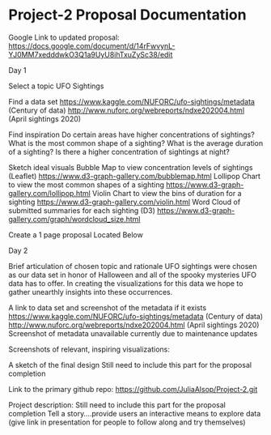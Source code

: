 # Project-2 Proposal Documentation
Google Link to updated proposal:
https://docs.google.com/document/d/14rFwvynL-YJ0MM7xedddwkO3Q1a9UyU8ihTxuZySc38/edit

Day 1 

Select a topic 
	UFO Sightings 

Find a data set 
	https://www.kaggle.com/NUFORC/ufo-sightings/metadata (Century of data)
	http://www.nuforc.org/webreports/ndxe202004.html (April sightings 2020)

Find inspiration 
	Do certain areas have higher concentrations of sightings?
	What is the most common shape of a sighting?
	What is the average duration of a sighting?
	Is there a higher concentration of sightings at night?

Sketch ideal visuals 
	Bubble Map to view concentration levels of sightings (Leaflet)
		https://www.d3-graph-gallery.com/bubblemap.html
Lollipop Chart to view the most common shapes of a sighting 
	https://www.d3-graph-gallery.com/lollipop.html
Violin Chart to view the bins of duration for a sighting
	https://www.d3-graph-gallery.com/violin.html
Word Cloud of submitted summaries for each sighting (D3)
		https://www.d3-graph-gallery.com/graph/wordcloud_size.html
	
Create a 1 page proposal 
	Located Below 











Day 2 

Brief articulation of chosen topic and rationale 
	UFO sightings were chosen as our data set in honor of Halloween and all of the spooky mysteries UFO data has to offer. In creating the visualizations for this data we hope to gather unearthly insights into these occurrences.

A link to data set and screenshot of the metadata if it exists 
	https://www.kaggle.com/NUFORC/ufo-sightings/metadata (Century of data)
	http://www.nuforc.org/webreports/ndxe202004.html (April sightings 2020)
	Screenshot of metadata unavailable currently due to maintenance updates
	
Screenshots of relevant, inspiring visualizations:






A sketch of the final design 
Still need to include this part for the proposal completion

Link to the primary github repo:
	https://github.com/JuliaAlsop/Project-2.git

Project description:
Still need to include this part for the proposal completion
Tell a story….provide users an interactive means to explore data 
(give link in presentation for people to follow along and try themselves)



